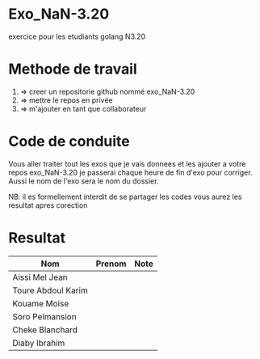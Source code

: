 # Exo_NaN-3.20
exercice pour les etudiants golang N3.20

# Methode de travail
1. => creer un repositorie github nommé exo_NaN-3.20
2. => mettre le repos en privée
3. => m'ajouter en tant que collaborateur 

# Code de conduite
Vous aller traiter tout les exos que je vais donnees et les ajouter a votre repos exo_NaN-3.20
je passerai chaque heure de fin d'exo pour corriger.
Aussi le nom de l'exo sera le nom du dossier.


NB: il es formellement interdit de se partager les codes 
    vous aurez les resultat apres corection


# Resultat

Nom               | Prenom       |      Note        |
----------------- | -------------|------------------
Aissi Mel Jean    |              |                   |
Toure Abdoul Karim|              |  |
Kouame Moise      |              |  |
Soro Pelmansion   |              |  |
Cheke Blanchard   |              |  |
Diaby Ibrahim     |              |  |
